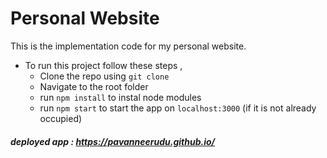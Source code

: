 # Personal Website

This is the implementation code for my personal website. 
- To run this project follow these steps , 
  - Clone the repo using `git clone`
  - Navigate to the root folder
  - run `npm install` to instal node modules
  -  run `npm start` to start the app on `localhost:3000` (if it is not already occupied)

##### deployed app : https://pavanneerudu.github.io/
